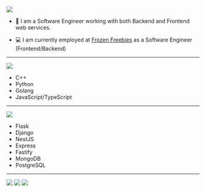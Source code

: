 <img src="https://img.shields.io/badge/About%20Me-orange?style=for-the-badge&color=ACF455" />

- :telescope: I am a Software Engineer working with both Backend and Frontend web services.

- :computer: I am currently employed at [Frozen Freebies](https://twitter.com/freebiesfrozen) as a Software Engineer (Frontend/Backend)

---

<img src="https://img.shields.io/badge/PROGRAMMING%20LANGUAGES-orange?style=for-the-badge&color=69D1BD" />

- C++
- Python
- Golang
- JavaScript/TypeScript

---

<img src="https://img.shields.io/badge/FRAMEWORKS-orange?style=for-the-badge&color=9569D1" />

- Flask
- Django
- NestJS
- Express
- Fastify
- MongoDB
- PostgreSQL

---

<img src="https://img.shields.io/badge/SOCIALS-orange?style=for-the-badge&color=C04848" />

<img src="https://img.shields.io/badge/Draco%230069-%231DA1F2.svg?style=for-the-badge&logo=twitter&logoColor=white" />
<img src="https://img.shields.io/badge/dracoDevs-%235865F2.svg?style=for-the-badge&logo=discord&logoColor=white" />
